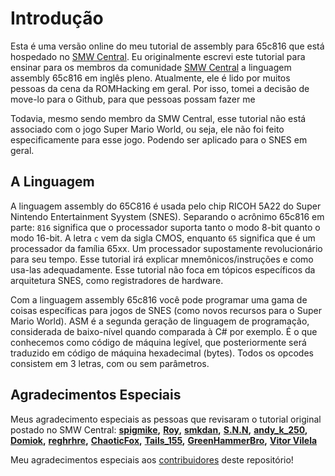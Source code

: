 # Introdução

Esta é uma versão online do meu tutorial de assembly para 65c816 que está hospedado no [SMW Central](https://www.smwcentral.net/). Eu originalmente escrevi este tutorial para ensinar para os membros da comunidade [SMW Central](https://www.smwcentral.net/) a linguagem assembly 65c816 em inglês pleno. Atualmente, ele é lido por muitos pessoas da cena da ROMHacking em geral. Por isso, tomei a decisão de move-lo para o Github, para que pessoas possam fazer me 

Todavia, mesmo sendo membro da SMW Central, esse tutorial não está associado com o jogo Super Mario World, ou seja, ele não foi feito especificamente para esse jogo. Podendo ser aplicado para o SNES em geral.

## A Linguagem

A linguagem assembly do 65C816 é usada pelo chip RICOH 5A22 do Super Nintendo Entertainment Syystem \(SNES\). Separando o acrônimo 65c816 em parte: `816` significa que o processador suporta tanto o modo 8-bit quanto o modo 16-bit. A letra `c` vem da sigla CMOS, enquanto `65` significa que é um processador da família 65xx. Um processador supostamente revolucionário para seu tempo. Esse  tutorial irá explicar mnemônicos/instruções e como usa-las adequadamente. Esse tutorial não foca em tópicos específicos da arquitetura SNES, como registradores de hardware.

Com a linguagem assembly 65c816 você pode programar uma gama  de coisas específicas para jogos de SNES \(como novos recursos para o Super Mario World\). ASM é a segunda geração de linguagem de programação, considerada de baixo-nível quando comparada à C\# por exemplo. É o que conhecemos como código de máquina legível, que posteriormente será traduzido em código de máquina hexadecimal \(bytes\). Todos os opcodes consistem  em 3 letras, com ou sem parâmetros.

## Agradecimentos Especiais

Meus agradecimento especiais as pessoas que revisaram o tutorial original postado no SMW Central: [**spigmike**](https://www.smwcentral.net/?p=profile&id=132)**,** [**Roy**](https://www.smwcentral.net/?p=profile&id=845)**,** [**smkdan**](https://www.smwcentral.net/?p=profile&id=411)**,** [**S.N.N**](https://www.smwcentral.net/?p=profile&id=23)**,** [**andy\_k\_250**](https://www.smwcentral.net/?p=profile&id=67)**,** [**Domiok**](https://www.smwcentral.net/?p=profile&id=7211)**,** [**reghrhre**](https://www.smwcentral.net/?p=profile&id=4176)**,** [**ChaoticFox**](https://www.smwcentral.net/?p=profile&id=3462)**,** [**Tails\_155**](https://www.smwcentral.net/?p=profile&id=6151)**,** [**GreenHammerBro**](https://www.smwcentral.net/?p=profile&id=18802)**,** [**Vitor Vilela**](https://www.smwcentral.net/?p=profile&id=8251)

Meu agradecimentos especiais aos [contribuidores](https://github.com/Ersanio/snes-assembly-book/graphs/contributors) deste repositório!

